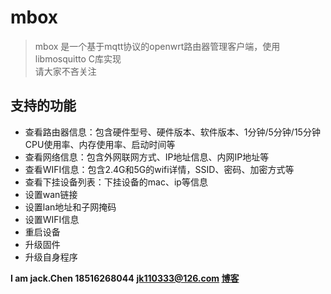 # mbox
> mbox 是一个基于mqtt协议的openwrt路由器管理客户端，使用libmosquitto C库实现  
> 请大家不吝关注

## 支持的功能
* 查看路由器信息：包含硬件型号、硬件版本、软件版本、1分钟/5分钟/15分钟CPU使用率、内存使用率、启动时间等
* 查看网络信息：包含外网联网方式、IP地址信息、内网IP地址等
* 查看WIFI信息：包含2.4G和5G的wifi详情，SSID、密码、加密方式等
* 查看下挂设备列表：下挂设备的mac、ip等信息
* 设置wan链接
* 设置lan地址和子网掩码
* 设置WIFI信息
* 重启设备
* 升级固件
* 升级自身程序

**I am jack.Chen 18516268044**
**jk110333@126.com  [博客](https://www.openwrtdl.com)** 
